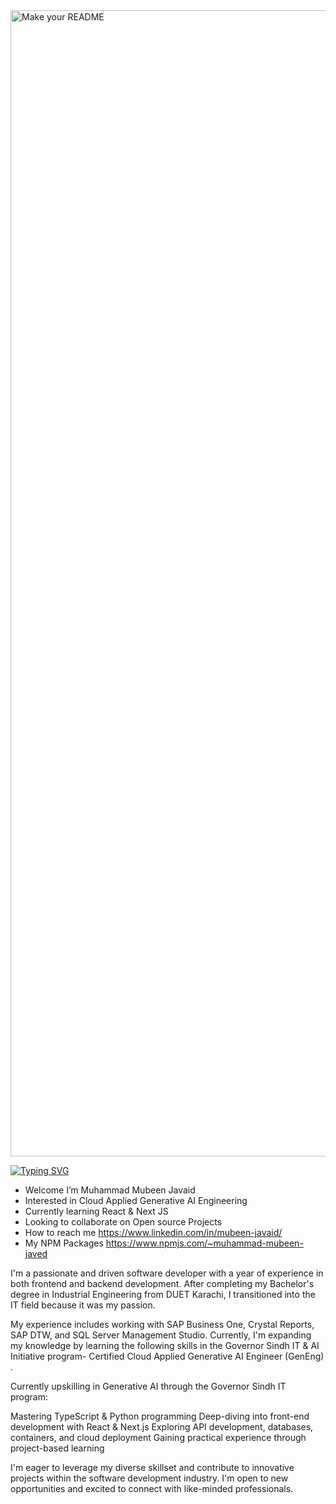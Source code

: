 <img width="1834" alt="Make your README" src="https://github.com/NotAnonymousUser/NotAnonymousUser/assets/125754246/3c04f35f-09eb-41e9-8f3e-a2051d99237c">

[![Typing SVG](https://readme-typing-svg.demolab.com/?lines=IE+DUET+'23+|+Software+Developer;GI+AI+Web3+Meta+Student;Certified+Cloud+Gen+AI+Engineer)](https://git.io/typing-svg)

-  Welcome  I’m Muhammad Mubeen Javaid
-  Interested in      Cloud Applied Generative AI Engineering
-  Currently learning      React & Next JS
-  Looking to collaborate on      Open source Projects
-  How to reach me      https://www.linkedin.com/in/mubeen-javaid/
-  My NPM Packages      https://www.npmjs.com/~muhammad-mubeen-javed

I'm a passionate and driven software developer with a year of experience in both frontend and backend development. After completing my Bachelor's degree in Industrial Engineering from DUET Karachi, I transitioned into the IT field because it was my passion.

My experience includes working with SAP Business One, Crystal Reports, SAP DTW, and SQL Server Management Studio. Currently, I'm expanding my knowledge by learning the following skills in the Governor Sindh IT & AI Initiative program- Certified Cloud Applied Generative AI Engineer (GenEng) .

Currently upskilling in Generative AI through the Governor Sindh IT program:

Mastering TypeScript & Python programming
Deep-diving into front-end development with React & Next.js
Exploring API development, databases, containers, and cloud deployment
Gaining practical experience through project-based learning

I'm eager to leverage my diverse skillset and contribute to innovative projects within the software development industry. I'm open to new opportunities and excited to connect with like-minded professionals.

<!---
NotAnonymousUser/NotAnonymousUser is a ✨ special ✨ repository because its `README.md` (this file) appears on your GitHub profile.
You can click the Preview link to take a look at your changes.
--->
